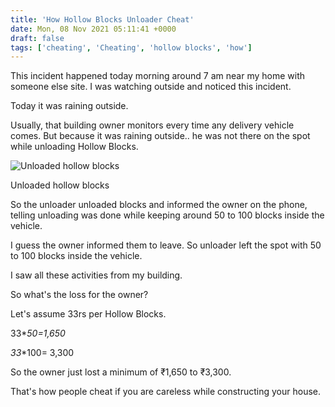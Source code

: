 ```yaml
---
title: 'How Hollow Blocks Unloader Cheat'
date: Mon, 08 Nov 2021 05:11:41 +0000
draft: false
tags: ['cheating', 'Cheating', 'hollow blocks', 'how']
---
```


This incident happened today morning around 7 am near my home with someone else site. I was watching outside and noticed this incident.

Today it was raining outside.

Usually, that building owner monitors every time any delivery vehicle comes. But because it was raining outside.. he was not there on the spot while unloading Hollow Blocks.

![Unloaded hollow blocks](/how-hollow-blocks-unloader-cheat/images/Hollow-Blocks-unloading-cheating.jpg)

Unloaded hollow blocks

So the unloader unloaded blocks and informed the owner on the phone, telling unloading was done while keeping around 50 to 100 blocks inside the vehicle.

I guess the owner informed them to leave. So unloader left the spot with 50 to 100 blocks inside the vehicle.

I saw all these activities from my building.

So what's the loss for the owner?

Let's assume 33rs per Hollow Blocks.

33\*_50=1,650_

_33_\*100= 3,300

So the owner just lost a minimum of ₹1,650 to ₹3,300.

That's how people cheat if you are careless while constructing your house.